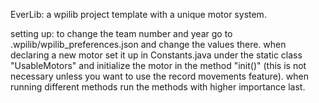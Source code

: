 EverLib:
a wpilib project template with a unique motor system.

setting up:
to change the team number and year go to .wpilib/wpilib_preferences.json and change the values there.
when declaring a new motor set it up in Constants.java under the static class "UsableMotors" and initialize the motor in the method "init()" (this is not necessary unless you want to use the record movements feature).
when running different methods run the methods with higher importance last.
